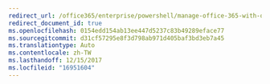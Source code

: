 ```yaml
---
redirect_url: /office365/enterprise/powershell/manage-office-365-with-office-365-powershell
redirect_document_id: true
ms.openlocfilehash: 0154edd154ab13ee447d5237c83b49289eface77
ms.sourcegitcommit: d31cf57295e8f3d798ab971d405baf3bd3eb7a45
ms.translationtype: Auto
ms.contentlocale: zh-TW
ms.lasthandoff: 12/15/2017
ms.locfileid: "16951604"
---
```

